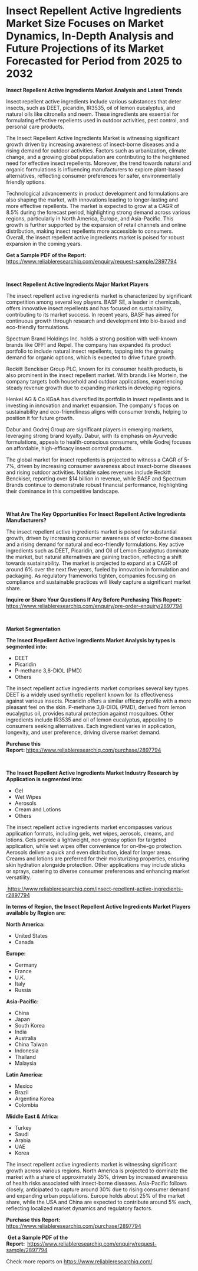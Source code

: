<p><h1>Insect Repellent Active Ingredients Market Size Focuses on Market Dynamics, In-Depth Analysis and Future Projections of its Market Forecasted for Period from 2025 to 2032</h1></p><p><strong>Insect Repellent Active Ingredients Market Analysis and Latest Trends</strong></p>
<p><p>Insect repellent active ingredients include various substances that deter insects, such as DEET, picaridin, IR3535, oil of lemon eucalyptus, and natural oils like citronella and neem. These ingredients are essential for formulating effective repellents used in outdoor activities, pest control, and personal care products.</p><p>The Insect Repellent Active Ingredients Market is witnessing significant growth driven by increasing awareness of insect-borne diseases and a rising demand for outdoor activities. Factors such as urbanization, climate change, and a growing global population are contributing to the heightened need for effective insect repellents. Moreover, the trend towards natural and organic formulations is influencing manufacturers to explore plant-based alternatives, reflecting consumer preferences for safer, environmentally friendly options.</p><p>Technological advancements in product development and formulations are also shaping the market, with innovations leading to longer-lasting and more effective repellents. The market is expected to grow at a CAGR of 8.5% during the forecast period, highlighting strong demand across various regions, particularly in North America, Europe, and Asia-Pacific. This growth is further supported by the expansion of retail channels and online distribution, making insect repellents more accessible to consumers. Overall, the insect repellent active ingredients market is poised for robust expansion in the coming years.</p></p>
<p><strong>Get a Sample PDF of the Report:&nbsp;</strong> <a href="https://www.reliableresearchiq.com/enquiry/request-sample/2897794?utm_campaign=3193&utm_medium=2&utm_source=Github&utm_content=ia&utm_term=15032025&utm_id=insect-repellent-active-ingredients">https://www.reliableresearchiq.com/enquiry/request-sample/2897794</a></p>
<p>&nbsp;</p>
<p><strong>Insect Repellent Active Ingredients Major Market Players</strong></p>
<p><p>The insect repellent active ingredients market is characterized by significant competition among several key players. BASF SE, a leader in chemicals, offers innovative insect repellents and has focused on sustainability, contributing to its market success. In recent years, BASF has aimed for continuous growth through research and development into bio-based and eco-friendly formulations.</p><p>Spectrum Brand Holdings Inc. holds a strong position with well-known brands like OFF! and Repel. The company has expanded its product portfolio to include natural insect repellents, tapping into the growing demand for organic options, which is expected to drive future growth.</p><p>Reckitt Benckiser Group PLC, known for its consumer health products, is also prominent in the insect repellent market. With brands like Mortein, the company targets both household and outdoor applications, experiencing steady revenue growth due to expanding markets in developing regions.</p><p>Henkel AG & Co KGaA has diversified its portfolio in insect repellents and is investing in innovation and market expansion. The company's focus on sustainability and eco-friendliness aligns with consumer trends, helping to position it for future growth.</p><p>Dabur and Godrej Group are significant players in emerging markets, leveraging strong brand loyalty. Dabur, with its emphasis on Ayurvedic formulations, appeals to health-conscious consumers, while Godrej focuses on affordable, high-efficacy insect control products.</p><p>The global market for insect repellents is projected to witness a CAGR of 5-7%, driven by increasing consumer awareness about insect-borne diseases and rising outdoor activities. Notable sales revenues include Reckitt Benckiser, reporting over $14 billion in revenue, while BASF and Spectrum Brands continue to demonstrate robust financial performance, highlighting their dominance in this competitive landscape.</p></p>
<p>&nbsp;</p>
<p><strong>What Are The Key Opportunities For Insect Repellent Active Ingredients Manufacturers?</strong></p>
<p><p>The insect repellent active ingredients market is poised for substantial growth, driven by increasing consumer awareness of vector-borne diseases and a rising demand for natural and eco-friendly formulations. Key active ingredients such as DEET, Picaridin, and Oil of Lemon Eucalyptus dominate the market, but natural alternatives are gaining traction, reflecting a shift towards sustainability. The market is projected to expand at a CAGR of around 6% over the next five years, fueled by innovation in formulation and packaging. As regulatory frameworks tighten, companies focusing on compliance and sustainable practices will likely capture a significant market share.</p></p>
<p><strong>Inquire or Share Your Questions If Any Before Purchasing This Report:</strong> <a href="https://www.reliableresearchiq.com/enquiry/pre-order-enquiry/2897794?utm_campaign=3193&utm_medium=2&utm_source=Github&utm_content=ia&utm_term=15032025&utm_id=insect-repellent-active-ingredients">https://www.reliableresearchiq.com/enquiry/pre-order-enquiry/2897794</a></p>
<p>&nbsp;</p>
<p><strong>Market Segmentation</strong></p>
<p><strong>The Insect Repellent Active Ingredients Market Analysis by types is segmented into:</strong></p>
<p><ul><li>DEET</li><li>Picaridin</li><li>P-methane 3,8-DIOL (PMD)</li><li>Others</li></ul></p>
<p><p>The insect repellent active ingredients market comprises several key types. DEET is a widely used synthetic repellent known for its effectiveness against various insects. Picaridin offers a similar efficacy profile with a more pleasant feel on the skin. P-methane 3,8-DIOL (PMD), derived from lemon eucalyptus oil, provides natural protection against mosquitoes. Other ingredients include IR3535 and oil of lemon eucalyptus, appealing to consumers seeking alternatives. Each ingredient varies in application, longevity, and user preference, driving diverse market demand.</p></p>
<p><strong>Purchase this Report:&nbsp;</strong><a href="https://www.reliableresearchiq.com/purchase/2897794?utm_campaign=3193&utm_medium=2&utm_source=Github&utm_content=ia&utm_term=15032025&utm_id=insect-repellent-active-ingredients">https://www.reliableresearchiq.com/purchase/2897794</a></p>
<p>&nbsp;</p>
<p><strong>The Insect Repellent Active Ingredients Market Industry Research by Application is segmented into:</strong></p>
<p><ul><li>Gel</li><li>Wet Wipes</li><li>Aerosols</li><li>Cream and Lotions</li><li>Others</li></ul></p>
<p><p>The insect repellent active ingredients market encompasses various application formats, including gels, wet wipes, aerosols, creams, and lotions. Gels provide a lightweight, non-greasy option for targeted application, while wet wipes offer convenience for on-the-go protection. Aerosols deliver a quick and even distribution, ideal for larger areas. Creams and lotions are preferred for their moisturizing properties, ensuring skin hydration alongside protection. Other applications may include sticks or sprays, catering to diverse consumer preferences and enhancing market versatility.</p></p>
<p><a href="https://www.reliableresearchiq.com/insect-repellent-active-ingredients-r2897794?utm_campaign=3193&utm_medium=2&utm_source=Github&utm_content=ia&utm_term=15032025&utm_id=insect-repellent-active-ingredients">&nbsp;https://www.reliableresearchiq.com/insect-repellent-active-ingredients-r2897794</a></p>
<p><strong>In terms of Region, the Insect Repellent Active Ingredients Market Players available by Region are:</strong></p>
<p>
    <p> <strong> North America: </strong>
        <ul>
            <li>United States</li>
            <li>Canada</li>
        </ul>
        </p> 
    <p> <strong> Europe: </strong>
        <ul>
            <li>Germany</li>
            <li>France</li>
            <li>U.K.</li>
            <li>Italy</li>
            <li>Russia</li>
        </ul>
        </p> 
    <p> <strong> Asia-Pacific: </strong>
        <ul>
            <li>China</li>
            <li>Japan</li>
            <li>South Korea</li>
            <li>India</li>
            <li>Australia</li>
            <li>China Taiwan</li>
            <li>Indonesia</li>
            <li>Thailand</li>
            <li>Malaysia</li>
        </ul>
        </p> 
    <p> <strong> Latin America: </strong>
        <ul>
            <li>Mexico</li>
            <li>Brazil</li>
            <li>Argentina Korea</li>
            <li>Colombia</li>
        </ul>
        </p> 
    <p> <strong> Middle East & Africa: </strong>
        <ul>
            <li>Turkey</li>
            <li>Saudi</li>
            <li>Arabia</li>
            <li>UAE</li>
            <li>Korea</li>
        </ul>
    </p>
    </p>
<p><p>The insect repellent active ingredients market is witnessing significant growth across various regions. North America is projected to dominate the market with a share of approximately 35%, driven by increased awareness of health risks associated with insect-borne diseases. Asia-Pacific follows closely, anticipated to capture around 30% due to rising consumer demand and expanding urban populations. Europe holds about 25% of the market share, while the USA and China are expected to contribute around 5% each, reflecting localized market dynamics and regulatory factors.</p></p>
<p><strong>Purchase this Report: </strong><a href="https://www.reliableresearchiq.com/purchase/2897794?utm_campaign=3193&utm_medium=2&utm_source=Github&utm_content=ia&utm_term=15032025&utm_id=insect-repellent-active-ingredients">https://www.reliableresearchiq.com/purchase/2897794</a></p>
<p>&nbsp;<strong>Get a Sample PDF of the Report:&nbsp;&nbsp;</strong><a href="https://www.reliableresearchiq.com/enquiry/request-sample/2897794?utm_campaign=3193&utm_medium=2&utm_source=Github&utm_content=ia&utm_term=15032025&utm_id=insect-repellent-active-ingredients">https://www.reliableresearchiq.com/enquiry/request-sample/2897794</a></p>
<p><strong></strong></p>
<p>Check more reports on <a href="https://www.reliableresearchiq.com/?utm_campaign=3193&utm_medium=2&utm_source=Github&utm_content=ia&utm_term=15032025&utm_id=insect-repellent-active-ingredients">https://www.reliableresearchiq.com/</a></p>